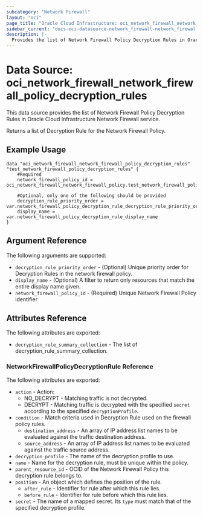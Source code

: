 ```yaml
---
subcategory: "Network Firewall"
layout: "oci"
page_title: "Oracle Cloud Infrastructure: oci_network_firewall_network_firewall_policy_decryption_rules"
sidebar_current: "docs-oci-datasource-network_firewall-network_firewall_policy_decryption_rules"
description: |-
  Provides the list of Network Firewall Policy Decryption Rules in Oracle Cloud Infrastructure Network Firewall service
---
```


# Data Source: oci_network_firewall_network_firewall_policy_decryption_rules
This data source provides the list of Network Firewall Policy Decryption Rules in Oracle Cloud Infrastructure Network Firewall service.

Returns a list of Decryption Rule for the Network Firewall Policy.


## Example Usage

```hcl
data "oci_network_firewall_network_firewall_policy_decryption_rules" "test_network_firewall_policy_decryption_rules" {
	#Required
	network_firewall_policy_id = oci_network_firewall_network_firewall_policy.test_network_firewall_policy.id

	#Optional, only one of the following should be provided
	decryption_rule_priority_order = var.network_firewall_policy_decryption_rule_decryption_rule_priority_order
	display_name = var.network_firewall_policy_decryption_rule_display_name
}
```

## Argument Reference

The following arguments are supported:

* `decryption_rule_priority_order` - (Optional) Unique priority order for Decryption Rules in the network firewall policy.
* `display_name` - (Optional) A filter to return only resources that match the entire display name given.
* `network_firewall_policy_id` - (Required) Unique Network Firewall Policy identifier


## Attributes Reference

The following attributes are exported:

* `decryption_rule_summary_collection` - The list of decryption_rule_summary_collection.

### NetworkFirewallPolicyDecryptionRule Reference

The following attributes are exported:

* `action` - Action:
	* NO_DECRYPT - Matching traffic is not decrypted.
	* DECRYPT - Matching traffic is decrypted with the specified `secret` according to the specified `decryptionProfile`. 
* `condition` - Match criteria used in Decryption Rule used on the firewall policy rules.
	* `destination_address` - An array of IP address list names to be evaluated against the traffic destination address.
	* `source_address` - An array of IP address list names to be evaluated against the traffic source address.
* `decryption_profile` - The name of the decryption profile to use.
* `name` - Name for the decryption rule, must be unique within the policy.
* `parent_resource_id` - OCID of the Network Firewall Policy this decryption rule belongs to.
* `position` - An object which defines the position of the rule.
	* `after_rule` - Identifier for rule after which this rule lies.
	* `before_rule` - Identifier for rule before which this rule lies.
* `secret` - The name of a mapped secret. Its `type` must match that of the specified decryption profile.

